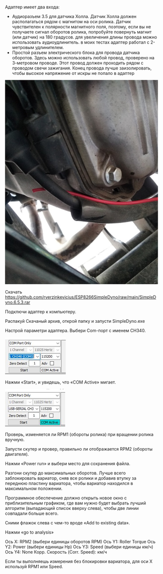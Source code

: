 Адаптер имеет два входа:

  - Аудиоразъем 3.5 для датчика Холла. Датчик Холла должен располагаться рядом с магнитом на оси ролика. Датчик чувствителен к полярности магнитного поля, поэтому, если вы не получаете сигнал оборотов ролика, попробуйте повернуть магнит (или датчик) на 180 градусов. для увеличения длины проводa можно использовать aудиоудлинитель. в моих тестах адаптер работал с 2-метровым удлинителем.
  - Простой разъем электрического блока для провода датчика оборотов. Здесь можно использовать любой провод, проверено на 3-метровом проводе. Этот провод должен проходить рядом с проводом свечи зажигания. Конец провода лучше заизолировать, чтобы высокое напряжение от искры не попало в адаптер


![img](images/spark_pickup.jpg)


Скачать https://github.com/rverzinkevicius/ESP8266SimpleDyno/raw/main/SimpleDyno.6.5.3.rar


Подключи адаптер к компьютеру.

Распакуй Скачаный архив, открой папку и запусти SimpleDyno.exe

Настрой параметри адаптера. Выбери Com-порт с именем CH340.

![img](images/com_port.JPG)


Нажми «Start», и увидешь, что «COM Active» мигает.

![img](images/com_port_active.JPG)


Проверь, изменяется ли RPM1 (обороты ролика) при вращении ролика вручную.

Запусти скутер и провер, правильно ли отображается RPM2 (обороты двигателя).

Нажми «Power run» и выбери место для сохранения файла.

Разгони скутер до максимальных оборотов. Лучше всего заблокировать вариатор, сняв все ролики и добавив втулку за переднюю пластину вариатора, чтобы вариатор находился в максимальном положении.

Программное обеспечение должно открыть новое окно с приблизительным графиком, где вам нужно будет выбрать лучший алгоритм (выпадающий список вверху слева), чтобы две линии совпадали больше всего.

Сними флажок слева с чем-то вроде «Add to existing data».

Нажми «go to analysis»

Ось X: RPM2 (выбери единицы оборотов RPM) 
Ось Y1: Roller Torque 
Ось Y2: Power (выбери единицы Hp)
Ось Y3: Speed (выбери единицы км/ч)
Ось Y4: None
Корр. Скорость (Corr. Speed): км/ч

Если ты выполняешь измерения без блокировки вариатора, для оси X используй RPM1 или Speed.
